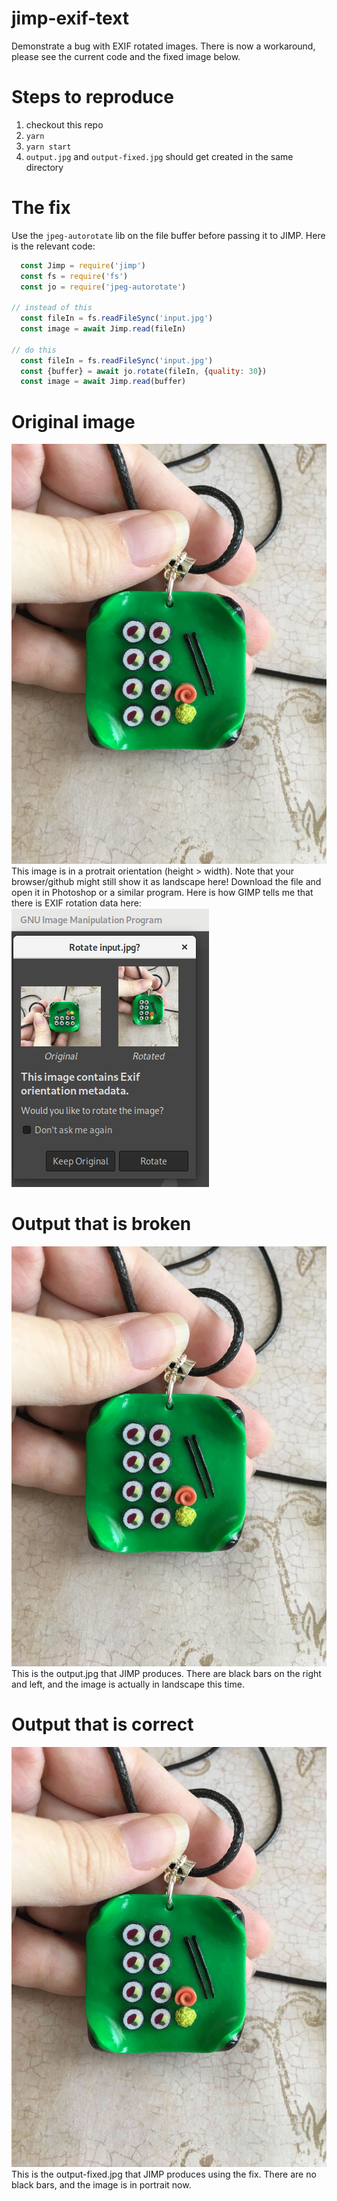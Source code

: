 # jimp-exif-text
Demonstrate a bug with EXIF rotated images. There is now a workaround, please see the current code and the fixed image below.

# Steps to reproduce
1. checkout this repo
2. `yarn`
3. `yarn start`
4. `output.jpg` and `output-fixed.jpg` should get created in the same directory

# The fix
Use the `jpeg-autorotate` lib on the file buffer before passing it to JIMP. Here is the relevant code:
```javascript
  const Jimp = require('jimp')
  const fs = require('fs')
  const jo = require('jpeg-autorotate')

// instead of this
  const fileIn = fs.readFileSync('input.jpg')
  const image = await Jimp.read(fileIn)
  
// do this
  const fileIn = fs.readFileSync('input.jpg')
  const {buffer} = await jo.rotate(fileIn, {quality: 30})
  const image = await Jimp.read(buffer)
```

# Original image
![](input.jpg)
This image is in a protrait orientation (height > width). Note that your browser/github might still show it as landscape here! Download the file and open it in Photoshop or a similar program. Here is how GIMP tells me that there is EXIF rotation data here:
![](gimp.png)

# Output that is broken
![](output.jpg)
This is the output.jpg that JIMP produces. There are black bars on the right and left, and the image is actually in landscape this time.

# Output that is correct
![](output-fixed.jpg)
This is the output-fixed.jpg that JIMP produces using the fix. There are no black bars, and the image is in portrait now.
